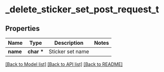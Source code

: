 # _delete_sticker_set_post_request_t

## Properties
Name | Type | Description | Notes
------------ | ------------- | ------------- | -------------
**name** | **char \*** | Sticker set name | 

[[Back to Model list]](../README.md#documentation-for-models) [[Back to API list]](../README.md#documentation-for-api-endpoints) [[Back to README]](../README.md)


